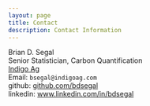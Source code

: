 ```yaml
---
layout: page
title: Contact
description: Contact Information
---
```


<div class="container">
    <div class="row-fluid">
        <div class="span5">
            Brian D. Segal<br/>
            Senior Statistician, Carbon Quantification<br/>
            <a href="http://www.indigoag.com"> Indigo Ag</a><br/>
            Email: <code>bsegal@indigoag.com</code><br/>
            github: <a href="https://github.com/bdsegal">github.com/bdsegal</a><br/>
            linkedin: <a href="https://www.linkedin.com/in/bdsegal">www.linkedin.com/in/bdsegal</a>
        </div>
    </div>
</div>
